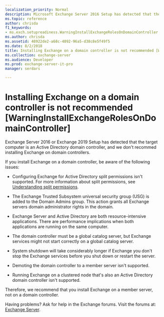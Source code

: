 ```yaml
---
localization_priority: Normal
description: Microsoft Exchange Server 2016 Setup has detected that the computer you're attempting to install Exchange 2016 on is an Active Directory domain controller. Installing Exchange 2016 on a domain controller isn't recommended.
ms.topic: reference
author: chrisda
f1_keywords:
- ms.exch.setupreadiness.WarningInstallExchangeRolesOnDomainController
ms.author: chrisda
ms.assetid: 48922de2-a68c-4092-96a5-d38c8e5f49f5
ms.date: 8/2/2018
title: Installing Exchange on a domain controller is not recommended [WarningInstallExchangeRolesOnDomainController]
ms.collection: exchange-server
ms.audience: Developer
ms.prod: exchange-server-it-pro
manager: serdars

---
```


# Installing Exchange on a domain controller is not recommended [WarningInstallExchangeRolesOnDomainController]

Exchange Server 2016 or Exchange 2019 Setup has detected that the target computer is an Active Directory domain controller, and we don't recommed installing Exchange on domain controllers.
  
If you install Exchange on a domain controller, be aware of the following issues:
  
- Configuring Exchange for Active Directory split permissions isn't supported. For more information about split permissions, see [Understanding split permissions](https://technet.microsoft.com/library/dd638106(v=exchg.150).aspx).
    
- The Exchange Trusted Subsystem universal security group (USG) is added to the Domain Admins group. This action grants all Exchange servers domain administrator rights in the domain.
    
- Exchange Server and Active Directory are both resource-intensive applications. There are performance implications when both applications are running on the same computer.
    
- The domain controller must be a global catalog server, but Exchange services might not start correctly on a global catalog server.
    
- System shutdown will take considerably longer if Exchange you don't stop the Exchange services before you shut down or restart the server.
    
- Demoting the domain controller to a member server isn't supported.
    
- Running Exchange on a clustered node that's also an Active Directory domain controller isn't supported.
    
Therefore, we recommend that you install Exchange on a member server, not on a domain controller.
  
Having problems? Ask for help in the Exchange forums. Visit the forums at: [Exchange Server](https://go.microsoft.com/fwlink/p/?linkId=60612).


